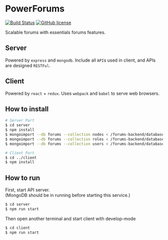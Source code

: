 # PowerForums

[![Build Status](https://travis-ci.org/ratchetcloud/powerforums.svg)](https://travis-ci.org/ratchetcloud/powerforums) 
[![GitHub license](https://img.shields.io/badge/license-MIT-blue.svg)](https://github.com/ratchetcloud/powerforums/blob/master/LICENSE)

Scalable forums with essentials forums features.


## Server
Powered by `express` and `mongodb`.
Include all `API`s used in client, and APIs are designed `RESTFul`.


## Client
Powered by `react` + `redux`.
Uses `webpack` and `babel` to serve web browsers.


## How to install

```bash
# Server Part
$ cd server
$ npm install 
$ mongoimport --db forums --collection nodes < /forums-backend/databaseExport/1.1/nodes.json
$ mongoimport --db forums --collection roles < /forums-backend/databaseExport/1.1/roles.json
$ mongoimport --db forums --collection users < /forums-backend/databaseExport/1.1/users.json

# Client Part
$ cd ../client
$ npm install 
```

## How to run
First, start API server.  
(MongoDB should be in running before starting this service.)

```bash
$ cd server
$ npm run start
```

Then open another terminal and start client with develop-mode

```bash
$ cd client
$ npm run start
```
